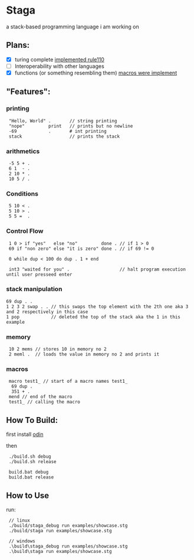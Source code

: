 # Staga
a stack-based programming language i am working on

## Plans:
- [x] turing complete [implemented rule110](https://github.com/PigeonCoding/staga/commit/6f295e31349de59f7852529347ede943333f564a)
- [ ] Interoperability with other languages
- [x] functions (or something resembling them) [macros were implement](https://github.com/PigeonCoding/staga/commit/a637a6eb6fad3ad26093e13330ddb26119b2a2ee)

## "Features":
### printing
```
 "Hello, World" .       // string printing
 "nope"         print   // prints but no newline
 -69            .       # int printing
 stack                  // prints the stack
```

### arithmetics
```
 -5 5 + .
 6 1  - .
 2 10 * .
 10 5 / .
```

### Conditions
```
 5 10 < .
 5 10 > .
 5 5 =  .
```

### Control Flow
```
 1 0 > if "yes"   else "no"         done . // if 1 > 0
 69 if "non zero" else "it is zero" done . // if 69 != 0

 0 while dup < 100 do dup . 1 + end

 int3 "waited for you" .                   // halt program execution until user presseed enter
```

### stack manipulation
```
69 dup . .
1 2 3 2 swap . . // this swaps the top element with the 2th one aka 3 and 2 respectively in this case
1 pop            // deleted the top of the stack aka the 1 in this example
```

### memory
```
 10 2 mems // stores 10 in memory no 2
 2 meml .  // loads the value in memory no 2 and prints it
```

### macros
```
 macro test1_ // start of a macro names test1_
  69 dup . 
  351 + .
 mend // end of the macro
 test1_ // calling the macro
```

## How To Build:
first install [odin](https://odin-lang.org/)

then
```console
 ./build.sh debug
 ./build.sh release

 build.bat debug
 build.bat release

```
## How to Use
run:
```console
 // linux
 ./build/staga_debug run examples/showcase.stg
 ./build/staga run examples/showcase.stg

 // windows
 .\build\staga_debug run examples/showcase.stg
 .\build\staga run examples/showcase.stg
```
